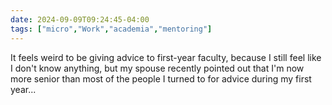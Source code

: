 ```yaml
---
date: 2024-09-09T09:24:45-04:00
tags: ["micro","Work","academia","mentoring"]
---
```

It feels weird to be giving advice to first-year faculty, because I still feel like I don't know anything, but my spouse recently pointed out that I'm now more senior than most of the people I turned to for advice during my first year...